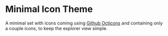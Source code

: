 # Minimal Icon Theme

A minimal set with icons coming using [Github Octicons](https://styleguide.github.com/primer/components/octicons/) and containing only a couple icons, to keep the explorer view simple.
